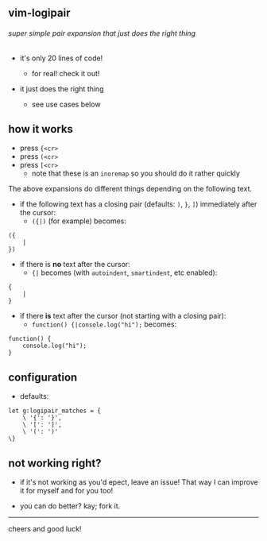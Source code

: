 vim-logipair
------------

###### super simple pair expansion that just does the right thing

* it's only 20 lines of code!
    - for real! check it out!

* it just does the right thing
    - see use cases below

## how it works

* press `{<cr>`
* press `(<cr>`
* press `[<cr>`
    - note that these is an `inoremap` so you should do it rather quickly

The above expansions do different things depending on the following text.

* if the following text has a closing pair (defaults: `)`, `}`, `]`) immediately after the cursor:
    - `({|)` (for example) becomes:

```
({
    |
})
```

* if there is **no** text after the cursor:
    - `{|` becomes (with `autoindent`, `smartindent`, etc enabled):

```
{
    |
}
```

* if there **is** text after the cursor (not starting with a closing pair):
    - `function() {|console.log("hi");` becomes:

```
function() {
    console.log("hi");
}
```

## configuration

* defaults:

```vim
let g:logipair_matches = {
    \ '{': '}',
    \ '[': ']',
    \ '(': ')'
\}
```

## not working right?

* if it's not working as you'd epect, leave an issue! That way I can improve it for myself and for you too!

* you can do better? kay; fork it.

---

cheers and good luck!
